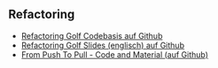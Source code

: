 ## Refactoring

* [Refactoring Golf Codebasis auf Github](https://github.com/snahider/Refactoring-Golf)
* [Refactoring Golf Slides (englisch) auf Github](https://github.com/dlindner/Refactoring-Golf)
* [From Push To Pull - Code and Material (auf Github)](https://github.com/NicoleRauch/RefactoringLegacyCode)
